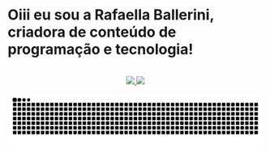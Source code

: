 # Oiii eu sou a Rafaella Ballerini, criadora de conteúdo de programação e tecnologia!
<br>
<div align="center">
  <a href="https://github.com/dmsdiegomoreira">
  <img height="180em" src="https://github-readme-stats.vercel.app/api?username=dmsdiegomoreira&show_icons=true&theme=dracula&include_all_commits=true&count_private=true"/>
  <img height="180em" src="https://github-readme-stats.vercel.app/api/top-langs/?username=rafaballerini&layout=compact&langs_count=7&theme=dracula"/>
</div>
 
 ![Snake animation](https://github.com/dmsdiegomoreira/dmsdiegomoreira/blob/output/github-contribution-grid-snake.svg)
